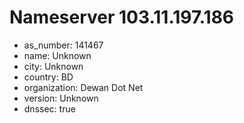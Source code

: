 # Nameserver 103.11.197.186

* as_number: 141467
* name: Unknown
* city: Unknown
* country: BD
* organization: Dewan Dot Net
* version: Unknown
* dnssec: true
